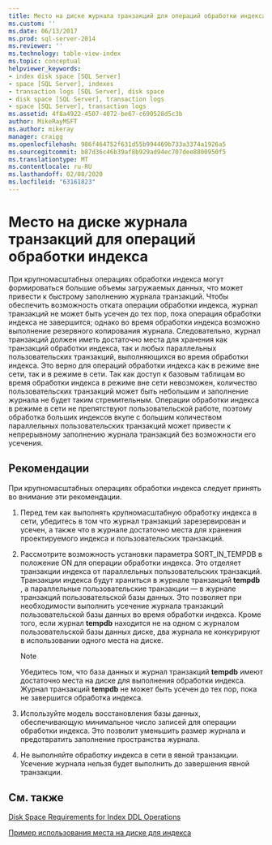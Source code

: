 ```yaml
---
title: Место на диске журнала транзакций для операций обработки индекса | Документация Майкрософт
ms.custom: ''
ms.date: 06/13/2017
ms.prod: sql-server-2014
ms.reviewer: ''
ms.technology: table-view-index
ms.topic: conceptual
helpviewer_keywords:
- index disk space [SQL Server]
- space [SQL Server], indexes
- transaction logs [SQL Server], disk space
- disk space [SQL Server], transaction logs
- space [SQL Server], transaction logs
ms.assetid: 4f8a4922-4507-4072-be67-c690528d5c3b
author: MikeRayMSFT
ms.author: mikeray
manager: craigg
ms.openlocfilehash: 986f464752f631d55b994469b733a3374a1926a5
ms.sourcegitcommit: b87d36c46b39af8b929ad94ec707dee8800950f5
ms.translationtype: MT
ms.contentlocale: ru-RU
ms.lasthandoff: 02/08/2020
ms.locfileid: "63161823"
---
```

# <a name="transaction-log-disk-space-for-index-operations"></a>Место на диске журнала транзакций для операций обработки индекса
  При крупномасштабных операциях обработки индекса могут формироваться большие объемы загружаемых данных, что может привести к быстрому заполнению журнала транзакций. Чтобы обеспечить возможность отката операции обработки индекса, журнал транзакций не может быть усечен до тех пор, пока операция обработки индекса не завершится; однако во время обработки индекса возможно выполнение резервного копирования журнала. Следовательно, журнал транзакций должен иметь достаточно места для хранения как транзакций обработки индекса, так и любых параллельных пользовательских транзакций, выполняющихся во время обработки индекса. Это верно для операций обработки индекса как в режиме вне сети, так и в режиме в сети. Так как доступ к базовым таблицам во время обработки индекса в режиме вне  сети невозможен, количество пользовательских транзакций может быть небольшим и заполнение журнала не будет таким стремительным. Операции обработки индекса в режиме в сети не препятствуют пользовательской работе, поэтому обработка больших индексов вкупе с большим количеством параллельных пользовательских транзакций может привести к непрерывному заполнению журнала транзакций без возможности его усечения.  
  
## <a name="recommendations"></a>Рекомендации  
 При крупномасштабных операциях обработки индекса следует принять во внимание эти рекомендации.  
  
1.  Перед тем как выполнять крупномасштабную обработку индекса в сети, убедитесь в том что журнал транзакций зарезервирован и усечен, а также что в журнале достаточно места для хранения проектируемого индекса и пользовательских транзакций.  
  
2.  Рассмотрите возможность установки параметра SORT_IN_TEMPDB в положение ON для операции обработки индекса. Это отделяет транзакции индекса от параллельных пользовательских транзакций. Транзакции индекса будут храниться в журнале транзакций **tempdb** , а параллельные пользовательские транзакции — в журнале транзакций пользовательской базы данных. Это позволяет при необходимости выполнить усечение журнала транзакций пользовательской базы данных во время обработки индекса. Кроме того, если журнал **tempdb** находится не на одном с журналом пользовательской базы данных диске, два журнала не конкурируют в использовании одного места на диске.  
  
    > [!NOTE]  
    >  Убедитесь том, что база данных и журнал транзакций **tempdb** имеют достаточно места на диске для выполнения обработки индекса. Журнал транзакций **tempdb** не может быть усечен до тех пор, пока не завершится обработка индекса.  
  
3.  Используйте модель восстановления базы данных, обеспечивающую минимальное число записей для операции обработки индекса. Это позволит уменьшить размер журнала и предотвратить заполнение пространства журнала.  
  
4.  Не выполняйте обработку индекса в сети в явной транзакции. Усечение журнала нельзя будет выполнить до завершения явной транзакции.  
  
## <a name="related-content"></a>См. также  
 [Disk Space Requirements for Index DDL Operations](disk-space-requirements-for-index-ddl-operations.md)  
  
 [Пример использования места на диске для индекса](index-disk-space-example.md)  
  
  

